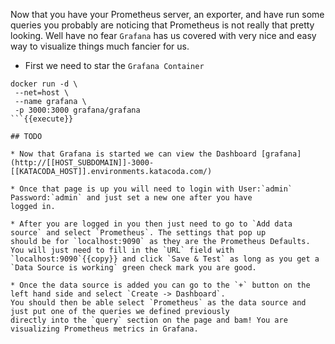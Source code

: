 Now that you have your Prometheus server, an exporter, and have run some queries you probably are noticing that 
Prometheus is not really that pretty looking. Well have no fear `Grafana` has us covered with very nice and easy way to
visualize things much fancier for us. 

* First we need to star the `Grafana Container`

```
docker run -d \
 --net=host \
 --name grafana \
 -p 3000:3000 grafana/grafana
```{{execute}}

## TODO

* Now that Grafana is started we can view the Dashboard [grafana](http://[[HOST_SUBDOMAIN]]-3000-[[KATACODA_HOST]].environments.katacoda.com/)

* Once that page is up you will need to login with User:`admin` Password:`admin` and just set a new one after you have 
logged in. 

* After you are logged in you then just need to go to `Add data source` and select `Prometheus`. The settings that pop up
should be for `localhost:9090` as they are the Prometheus Defaults. You will just need to fill in the `URL` field with 
`localhost:9090`{{copy}} and click `Save & Test` as long as you get a `Data Source is working` green check mark you are good.

* Once the data source is added you can go to the `+` button on the left hand side and select `Create -> Dashboard`. 
You should then be able select `Prometheus` as the data source and just put one of the queries we defined previously 
directly into the `query` section on the page and bam! You are visualizing Prometheus metrics in Grafana.

